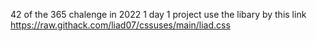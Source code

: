 42 of the 365 chalenge in 2022 1 day 1 project
use the libary by this link
    https://raw.githack.com/liad07/cssuses/main/liad.css
